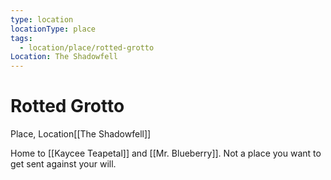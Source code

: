 ```yaml
---
type: location
locationType: place
tags:
  - location/place/rotted-grotto
Location: The Shadowfell
---
```


# Rotted Grotto
Place, <span class="dataview inline-field"><span class="inline-field-key">Location</span><span class="inline-field-value">[[The Shadowfell]]</span></span>

Home to [[Kaycee Teapetal]] and [[Mr. Blueberry]]. Not a place you want to get sent against your will. 